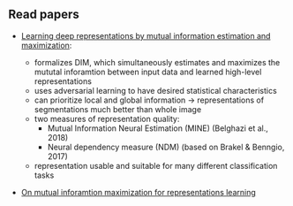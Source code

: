 ## Read papers

- [Learning deep representations by mutual information estimation and maximization](https://arxiv.org/pdf/1808.06670.pdf):
  - formalizes DIM, which simultaneously estimates and maximizes the mututal inforamtion between input data and learned high-level representations
  - uses adversarial learning to have desired statistical characteristics
  - can prioritize local and global information -> representations of segmentations much better than whole image
  - two measures of representation quality: 
    - Mutual Information Neural Estimation (MINE) (Belghazi et al., 2018)
    - Neural dependency measure (NDM) (based on Brakel & Benngio, 2017)
  - representation usable and suitable for many different classification tasks
  
- [On mutual inforamtion maximization for representations learning](https://arxiv.org/pdf/1907.13625.pdf)

